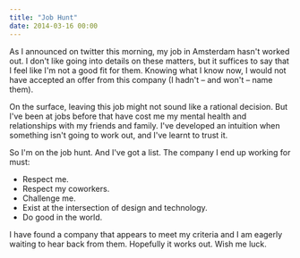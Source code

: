 ```yaml
---
title: "Job Hunt"
date: 2014-03-16 00:00
---
```


As I announced on twitter this morning, my job in Amsterdam hasn't worked out. I don't like going into details on these matters, but it suffices to say that I feel like I'm not a good fit for them. Knowing what I know now, I would not have accepted an offer from this company (I hadn't – and won't – name them).

On the surface, leaving this job might not sound like a rational decision. But I've been at jobs before that have cost me my mental health and relationships with my friends and family. I've developed an intuition when something isn't going to work out, and I've learnt to trust it.

So I'm on the job hunt. And I've got a list. The company I end up working for must:

- Respect me. 
- Respect my coworkers.
- Challenge me.
- Exist at the intersection of design and technology. 
- Do good in the world. 

I have found a company that appears to meet my criteria and I am eagerly waiting to hear back from them. Hopefully it works out. Wish me luck.

<!-- more -->
